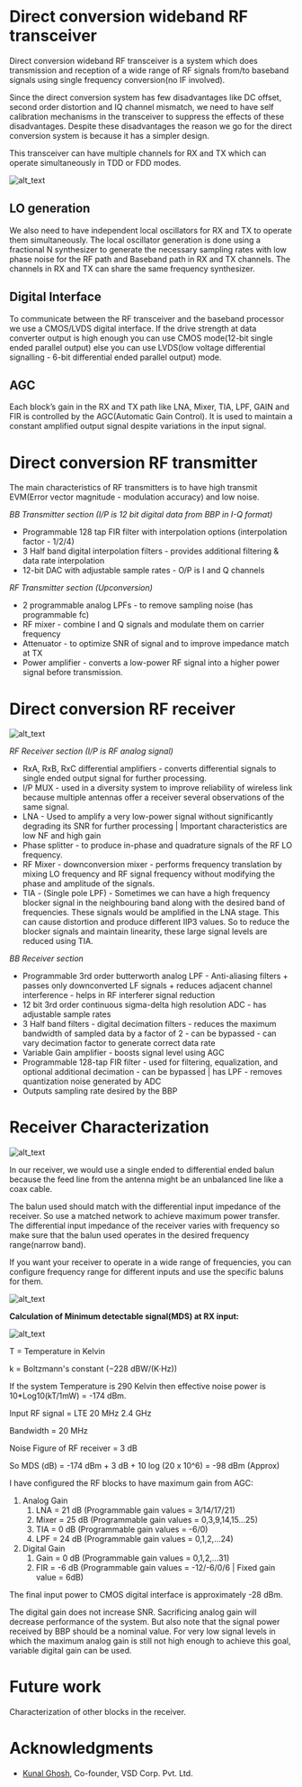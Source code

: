 # Direct conversion wideband RF transceiver

Direct conversion wideband RF transceiver is a system which does transmission and reception of a wide range of RF signals from/to baseband signals using single frequency conversion(no IF involved).

Since the direct conversion system has few disadvantages like DC offset, second order distortion and IQ channel mismatch, we need to have self calibration mechanisms in the transceiver to suppress the effects of these disadvantages. Despite these disadvantages the reason we go for the direct conversion system is because it has a simpler design. 

This transceiver can have multiple channels for RX and TX which can operate simultaneously in TDD or FDD modes. 



![alt_text](images/image2.png "image_tooltip")



## LO generation

We also need to have independent local oscillators for RX and TX to operate them simultaneously. The local oscillator generation is done using a fractional N synthesizer to generate the necessary sampling rates with low phase noise for the RF path and Baseband path in RX and TX channels. The channels in RX and TX can share the same frequency synthesizer. 


## Digital Interface

To communicate between the RF transceiver and the baseband processor we use a CMOS/LVDS digital interface. If the drive strength at data converter output is high enough you can use CMOS mode(12-bit single ended parallel output) else you can use LVDS(low voltage differential signalling - 6-bit differential ended parallel output) mode. 


## AGC

Each block’s gain in the RX and TX path like LNA, Mixer, TIA, LPF, GAIN and FIR is controlled by the AGC(Automatic Gain Control). It is used to maintain a constant amplified output signal despite variations in the input signal. 


# Direct conversion RF transmitter

The main characteristics of RF transmitters is to have high transmit EVM(Error vector magnitude - modulation accuracy) and low noise. 

_BB Transmitter section (I/P is 12 bit digital data from BBP in I-Q format)_



*   Programmable 128 tap FIR filter with interpolation options (interpolation factor - 1/2/4)
*   3 Half band digital interpolation filters - provides additional filtering & data rate interpolation
*   12-bit DAC with adjustable sample rates - O/P is I and Q channels

_RF Transmitter section (Upconversion)_



*   2 programmable analog LPFs - to remove sampling noise (has programmable fc)
*   RF mixer - combine I and Q signals and modulate them on carrier frequency
*   Attenuator - to optimize SNR of signal and to improve impedance match at TX
*   Power amplifier - converts a low-power RF signal into a higher power signal before transmission.


# Direct conversion RF receiver



![alt_text](images/image1.jpg "image_tooltip")


_RF Receiver section (I/P is RF analog signal)_



*   RxA, RxB, RxC differential amplifiers - converts differential signals to single ended output signal for further processing.
*   I/P MUX - used in a diversity system to improve reliability of wireless link because multiple antennas offer a receiver several observations of the same signal.
*   LNA - Used to amplify a very low-power signal without significantly degrading its SNR  for further processing | Important characteristics are low NF and high gain
*   Phase splitter - to produce in-phase and quadrature signals of the RF LO frequency. 
*   RF Mixer - downconversion mixer - performs frequency translation by mixing LO frequency and RF signal frequency without modifying the phase and amplitude of the signals.
*   TIA - (Single pole LPF) - Sometimes we can have a high frequency blocker signal in the neighbouring band along with the desired band of frequencies. These signals would be amplified in the LNA stage. This can cause distortion and produce different IIP3 values. So to reduce the blocker signals and maintain linearity, these large signal levels are reduced using TIA. 

_BB Receiver section_



*   Programmable 3rd order butterworth analog LPF - Anti-aliasing filters + passes only downconverted LF signals + reduces adjacent channel interference - helps in RF interferer signal reduction
*   12 bit 3rd order continuous sigma-delta high resolution ADC - has adjustable sample rates 
*   3 Half band filters - digital decimation filters - reduces the maximum bandwidth of sampled data by a factor of 2 - can be bypassed - can vary decimation factor to generate correct data rate
*   Variable Gain amplifier - boosts signal level using AGC
*   Programmable 128-tap FIR filter - used for filtering, equalization, and optional additional decimation - can be bypassed | has LPF - removes quantization noise generated by ADC
*   Outputs sampling rate desired by the BBP


# Receiver Characterization



![alt_text](images/image3.jpg "image_tooltip")


In our receiver, we would use a single ended to differential ended balun because the feed line from the antenna might be an unbalanced line like a coax cable. 

The balun used should match with the differential input impedance of the receiver. So use a matched network to achieve maximum power transfer. The differential input impedance of the receiver varies with frequency so make sure that the balun used operates in the desired frequency range(narrow band). 

If you want your receiver to operate in a wide range of frequencies, you can configure frequency range for different inputs and use the specific baluns for them. 



![alt_text](images/image4.jpg "image_tooltip")


**Calculation of Minimum detectable signal(MDS) at RX input:**



![alt_text](images/image5.png "image_tooltip")


T = Temperature in Kelvin

k = Boltzmann's constant (−228 dBW/(K·Hz))

If the system Temperature is 290 Kelvin then effective noise power is 10*Log10(kT/1mW) = -174 dBm.

Input RF signal = LTE 20 MHz 2.4 GHz

Bandwidth = 20 MHz

Noise Figure of RF receiver = 3 dB

So MDS (dB) = -174 dBm + 3 dB + 10 log (20 x 10^6) = -98 dBm (Approx)

I have configured the RF blocks to have maximum gain from AGC:



1. Analog Gain
    1. LNA = 21 dB (Programmable gain values = 3/14/17/21)
    2. Mixer = 25 dB (Programmable gain values = 0,3,9,14,15...25)
    3. TIA = 0 dB (Programmable gain values = -6/0)
    4. LPF = 24 dB (Programmable gain values = 0,1,2,...24)
2. Digital Gain
    1. Gain = 0 dB (Programmable gain values = 0,1,2,...31)
    2. FIR = -6 dB (Programmable gain values = -12/-6/0/6 | Fixed gain value = 6dB)

The final input power to CMOS digital interface is approximately -28 dBm.

The digital gain does not increase SNR. Sacrificing analog gain will decrease performance of the system. But also note that the signal power received by BBP should be a nominal value. For very low signal levels in which the maximum analog gain is still not high enough to achieve this goal, variable digital gain can be used.


# Future work

Characterization of other blocks in the receiver. 


# Acknowledgments



*   [Kunal Ghosh](mailto:kunalghosh@gmail.com), Co-founder, VSD Corp. Pvt. Ltd.
